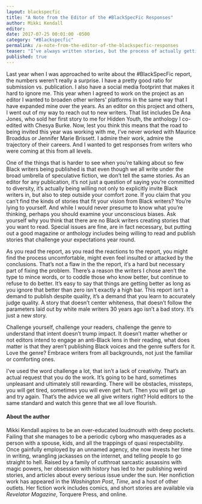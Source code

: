 ```yaml
---
layout: blackspecfic
title: "A Note from the Editor of the #BlackSpecFic Responses"
author: Mikki Kendall
editor:
date: 2017-07-25 00:01:00 -0500
category: "#Blackspecfic"
permalink: /a-note-from-the-editor-of-the-blackspecfic-responses
teaser: "I’ve always written stories, but the process of actually getting them published eluded me."
published: true
---
```


Last year when I was approached to write about the #BlackSpecFic report, the numbers weren’t really a surprise. I have a pretty good ratio for submission vs. publication. I also have a social media footprint that makes it hard to ignore me. This year when I agreed to work on the project as an editor I wanted to broaden other writers' platforms in the same way that I have expanded mine over the years. As an editor on this project and others, I went out of my way to reach out to new writers. That list includes De Ana Jones, who sold her first story to me for Hidden Youth, the anthology I co-edited with Chesya Burke. Now, lest you think this means that the road to being invited this year was working with me, I’ve never worked with Maurice Broaddus or Jennifer Marie Brissett. I admire their work, admire the trajectory of their careers. And I wanted to get responses from writers who were coming at this from all levels.

One of the things that is harder to see when you’re talking about so few Black writers being published is that even though we all write under the broad umbrella of speculative fiction, we don’t tell the same stories. As an editor for any publication, it’s not just a question of saying you’re committed to diversity, it’s actually being willing not only to explicitly invite Black writers in, but also to step outside your comfort zone. If you claim that you can’t find the kinds of stories that fit your vision from Black writers? You’re lying to yourself. And while I would never presume to know what you’re thinking, perhaps you should examine your unconscious biases. Ask yourself why you think that there are no Black writers creating stories that you want to read. Special issues are fine, are in fact necessary, but putting out a good magazine or anthology includes being willing to read and publish stories that challenge your expectations year round.

As you read the report, as you read the reactions to the report, you might find the process uncomfortable, might even feel insulted or attacked by the conclusions. That’s not a flaw in the the report, it’s a hard but necessary part of fixing the problem. There’s a reason the writers I chose aren’t the type to mince words, or to coddle those who know better, but continue to refuse to do better. It’s easy to say that things are getting better as long as you ignore that better than zero isn't exactly a high bar. This report isn’t a demand to publish despite quality, it’s a demand that you learn to accurately judge quality. A story that doesn’t center whiteness, that doesn’t follow the parameters laid out by white male writers 30 years ago isn’t a bad story. It’s just a new story.

Challenge yourself, challenge your readers, challenge the genre to understand that intent doesn’t trump impact. It doesn’t matter whether or not editors intend to engage an anti-Black lens in their reading, what does matter is that they aren’t publishing Black voices and the genre suffers for it. Love the genre? Embrace writers from all backgrounds, not just the familiar or comforting ones.

I’ve used the word challenge a lot, that isn’t a lack of creativity. That’s an actual request that you do the work. It’s going to be hard, sometimes unpleasant and ultimately still rewarding. There will be obstacles, missteps, you will get tired, sometimes you will even get hurt. Then you will get up and try again. That’s the advice we all give writers right? Hold editors to the same standard and watch this genre that we all love flourish.

#### About the author

Mikki Kendall aspires to be an over-educated loudmouth with deep pockets. Failing that she manages to be a periodic cyborg who masquerades as a person with a spouse, kids, and all the trappings of quasi respectability. Once gainfully employed by an unnamed agency, she now invests her time in writing, wrangling jackasses on the internet, and telling people to go straight to hell. Raised by a family of cutthroat sarcastic assassins with magic powers, her obsession with history has led to her publishing weird stories, and articles about every serious issue under the sun. Her nonfiction work has appeared in the _Washington Post_, _Time_, and a host of other outlets. Her fiction work includes comics, and short stories are available via _Revelator Magazine_, Torquere Press, and online.
